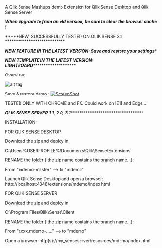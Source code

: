 A Qlik Sense Mashups demo Extension for Qlik Sense Desktop and Qlik Sense Server

***When upgrade to from an old version, be sure to clear the browser cache !***

*****NEW, SUCCESSFULLY TESTED ON QLIK SENSE 3.1 ****************************

*****NEW FEATURE IN THE LATEST VERSION: Save and restore your settings******

*****NEW TEMPLATE IN THE LATEST VERSION: LIGHTBOARD*************************

Overview:

![alt tag](https://raw.githubusercontent.com/aalteirac/mdemo/master/screen.gif)


Save & restore demo :
[![ScreenShot](https://raw.githubusercontent.com/aalteirac/mdemo/master/thumbSave.png)](https://www.youtube.com/watch?v=a3oOzo8evhM)


TESTED ONLY WITH CHROME and FX. Could work on IE11 and Edge...

*****QLIK SENSE SERVER 1.1, 2.0, 3.1***************************************

INSTALLATION:

FOR QLIK SENSE DESKTOP

  Download the zip and deploy in

  C:\Users\%USERPROFILE%\Documents\Qlik\Sense\Extensions

  RENAME the folder ( the zip name contains the branch name...):

  From "mdemo-master" --> to "mdemo"

  Launch Qlik Sense Desktop and open a browser: http://localhost:4848/extensions/mdemo/index.html

FOR QLIK SENSE SERVER

  Download the zip and deploy in

  C:\Program Files\Qlik\Sense\Client

  RENAME the folder ( the zip name contains the branch name...):

  From "xxxx.mdemo-....." --> to "mdemo"

  Open a browser: http(s)://my_senseserver/resources/mdemo/index.html